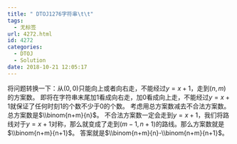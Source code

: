 ```yaml
---
title: " DTOJ1276字符串\t\t"
tags:
  - 无标签
url: 4272.html
id: 4272
categories:
  - DTOJ
  - Solution
date: 2018-10-21 12:05:17
---
```


将问题转换一下：从$(0,0)$只能向上或者向右走，不能经过$y=x+1$，走到$(n,m)$的方案数。 即将在字符串末尾加$1$看成向右走，加$0$看成向上走，不能经过$y=x+1$就保证了任何时刻$1$的个数不少于$0$的个数。 考虑用总方案数减去不合法方案数。 总方案数是$\\binom{n+m}{n}$。 不合法方案数一定会走到$y=x+1$，我们将路线对于$y=x+1$对称，那么就变成了走到$(m-1,n+1)$的路线。那么方案数就是$\\binom{n+m}{n+1}$。 答案就是$\\binom{n+m}{n}-\\binom{n+m}{n+1}$。